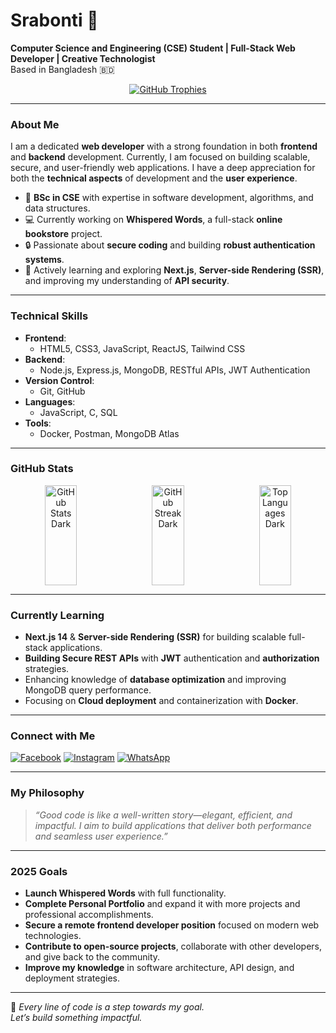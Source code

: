 # Srabonti 👑  
**Computer Science and Engineering (CSE) Student | Full-Stack Web Developer | Creative Technologist**  
Based in Bangladesh 🇧🇩

<p align="center">
  <a href="https://github.com/srabonti03">
    <img src="https://github-profile-trophy.vercel.app/?username=srabonti03&theme=onedark&no-frame=true&row=1&margin-w=15&margin-h=15" alt="GitHub Trophies" />
  </a>
</p>

---

### About Me

I am a dedicated **web developer** with a strong foundation in both **frontend** and **backend** development. Currently, I am focused on building scalable, secure, and user-friendly web applications. I have a deep appreciation for both the **technical aspects** of development and the **user experience**.

- 🧠 **BSc in CSE** with expertise in software development, algorithms, and data structures.
- 💻 Currently working on **Whispered Words**, a full-stack **online bookstore** project.
- 🔒 Passionate about **secure coding** and building **robust authentication systems**.
- 🌱 Actively learning and exploring **Next.js**, **Server-side Rendering (SSR)**, and improving my understanding of **API security**.

---

### Technical Skills

- **Frontend**:  
  - HTML5, CSS3, JavaScript, ReactJS, Tailwind CSS
- **Backend**:  
  - Node.js, Express.js, MongoDB, RESTful APIs, JWT Authentication
- **Version Control**:  
  - Git, GitHub
- **Languages**:  
  - JavaScript, C, SQL
- **Tools**:  
  - Docker, Postman, MongoDB Atlas

---

### GitHub Stats

<p align="center" style="display: flex; justify-content: space-between; gap: 10px;">
  <img src="https://github-readme-stats.vercel.app/api?username=srabonti03&show_icons=true&theme=dark&locale=en" alt="GitHub Stats Dark" width="32%" height="160px" />
  <img src="https://github-readme-streak-stats.herokuapp.com/?user=srabonti03&theme=dark" alt="GitHub Streak Dark" width="32%" height="160px" />
  <img src="https://github-readme-stats.vercel.app/api/top-langs?username=srabonti03&layout=compact&theme=dark&locale=en" alt="Top Languages Dark" width="32%" height="160px" />
</p>

---

### Currently Learning

- **Next.js 14** & **Server-side Rendering (SSR)** for building scalable full-stack applications.
- **Building Secure REST APIs** with **JWT** authentication and **authorization** strategies.
- Enhancing knowledge of **database optimization** and improving MongoDB query performance.
- Focusing on **Cloud deployment** and containerization with **Docker**.

---

### Connect with Me

<p align="left">
  <a href="https://facebook.com/srabonti.talukdar03" target="_blank"><img src="https://img.icons8.com/color/48/facebook.png" alt="Facebook"/></a>
  <a href="https://instagram.com/srabonti_talukdar03" target="_blank"><img src="https://img.icons8.com/color/48/instagram-new.png" alt="Instagram"/></a>
  <a href="https://wa.me/8801724394274" target="_blank"><img src="https://img.icons8.com/color/48/whatsapp.png" alt="WhatsApp"/></a>
</p>

---

### My Philosophy

> *“Good code is like a well-written story—elegant, efficient, and impactful. I aim to build applications that deliver both performance and seamless user experience.”*

---

### 2025 Goals

- **Launch Whispered Words** with full functionality.
- **Complete Personal Portfolio** and expand it with more projects and professional accomplishments.
- **Secure a remote frontend developer position** focused on modern web technologies.
- **Contribute to open-source projects**, collaborate with other developers, and give back to the community.
- **Improve my knowledge** in software architecture, API design, and deployment strategies.

---

🖤 *Every line of code is a step towards my goal.*  
*Let’s build something impactful.*  

